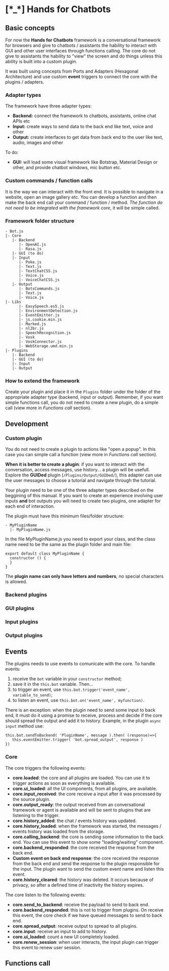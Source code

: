 # [\*_\*] Hands for Chatbots

## Basic concepts

For now the **Hands for Chatbots** framework is a conversational framework for browsers and give to chatbots / assistants the hability to interact with GUI and other user interfaces through functions calling. The core do not give to assistants the hability to "view" the screen and do things unless this ability is built into a custom plugin.

It was built using concepts from Ports and Adapters (Hexagonal Architecture) and use custom **event** triggers to connect the core with the plugins / adapters.

### Adapter types

The framework have three adapter types:
- **Backend:** connect the framework to chatbots, assistants, online chat APIs etc
- **Input:** create ways to send data to the back end like text, voice and other
- **Output:** create interfaces to get data from back end to the user like text, audio, images and other

To do:
- **GUI:** will load some visual framework like Botstrap, Material Design or other, and provide chatbot windows, mic button etc.

### Custom commands / function calls

It is the way we can interact with the front end. It is possible to navigate in a website, open an image gallery etc. You can develop a function and then make the back end call your command / function / method. *The function do not need to be integrated with the framework core*, it will be simple called.

### Framework folder structure

```
- Bot.js
|- Core
   |- Backend
      |- OpenAI.js
      |- Rasa.js
   |- GUI (to do)
   |- Input
      |- Poke.js
      |- Text.js
      |- TextChatCSS.js
      |- Voice.js
      |- VoiceChatCSS.js
   |- Output
      |- BotsCommands.js
      |- Text.js
      |- Voice.js
|- Libs
      |- EasySpeech.es5.js
      |- EnvironmentDetection.js
      |- EventEmitter.js
      |- js.cookie.min.js
      |- Marked.js
      |- nl2br.js
      |- SpeechRecognition.js
      |- Vosk
      |- VoskConnector.js
      |- WebStorage.umd.min.js
|- Plugins
   |- Backend
   |- GUI (to do)
   |- Input
   |- Output
```

### How to extend the framework

Create your plugin and place it in the `Plugins` folder under the folder of the appropriate adapter type (backend, input or output). Remember, if you want simple functions call, you do not need to create a new plugin, do a simple call (view more in *Functions call* section).

## Development

### Custom plugin

You do not need to create a plugin to actions like "open a popup". In this case you can simple call a function (view more in *Functions call* section).

**When it is better to create a plugin**: if you want to interact with the conversation, access messages, use history... a plugin will be usefull. Explore the **GUIDed** plugin (`/Plugins/Output/GUIDed/`), this adapter can use the user messages to choose a tutorial and navigate through the tutorial.

Your plugin need to be one of the three adapter types described on the beggining of this manual. If you want to create an experience involving user inputs **and** bot outputs you will need to create two plugins, one adapter for each end of interaction.

The plugin must have this minimum files/folder structure:
```
- MyPluginName
  |- MyPluginName.js
```

In the file MyPluginName.js you need to export your class, and the class name need to be the same as the plugin folder and main file:
```
export default class MyPluginName {
  constructor () {
  }
}
```

The **plugin name can only have letters and numbers**, no special characters is allowed.

### Backend plugins

### GUI plugins

### Input plugins

### Output plugins

## Events

The plugins needs to use events to comunicate with the core. To handle events:

1. receive the `bot` variable in your `constructor` method;
2. save it in the `this.bot` variable. Then...
3. to trigger an event, use `this.bot.trigger('event_name', variable_to_send)`;
4. to listen an event, use `this.bot.on('event_name', myfunction)`.

There is an exception: when the plugin need to send some input to back end, it must do it using a promise to receive, process and decide if the core should spread the output and add it to history. Example, in the plugin `async input` method use:

```
this.bot.sendToBackend( 'PluginName', message ).then( (response)=>{
   this.eventEmitter.trigger( 'bot.spread_output', response )
})
```

### Core

The core triggers the following events:

- **core.loaded**: the core and all plugins are loaded. You can use it to trigger actions as soon as everything is available.
- **core.ui_loaded**: all the UI components, from all plugins, are available.
- **core.input_received**: the core receive a input after it was processed by the source plugin.
- **core.output_ready**: the output received from an conversational framework or agent is available and will be sent to plugins that are listening to the trigger.
- **core.history_added**: the chat / events history was updated.
- **core.history_loaded**: when the framework was started, the messages / events history was loaded from the storage.
- **core.calling_backend**: the core is sending some information to the back end. You can use this event to show some "loading/waiting" component.
- **core.backend_responded**: the core received the response from the back end.
- **Custom event on back end response**: the core received the response from the back end and send the response to the plugin responsible for the input. The plugin want to send the custom event name and listen this event.
- **core.history_cleared**: the history was deleted. It occurs because of privacy, so after a defined time of inactivity the history expires.

The core listen to the following events:

- **core.send_to_backend**: receive the payload to send to back end.
- **core.backend_responded**: this is not to trigger from plugins. On receive this event, the core check if we have queued messages to send to back end.
- **core.spread_output**: receive output to spread to all plugins.
- **core.input**: receive an input to add to history.
- **core.ui_loaded**: count a new UI completely loaded.
- **core.renew_session**: when user interacts, the input plugin can trigger this event to renew user session.

## Functions call

